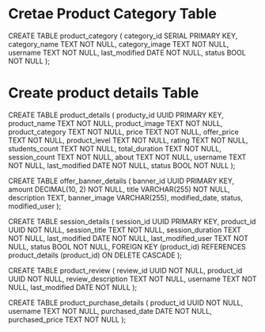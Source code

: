 # Cretae Product Category Table

CREATE TABLE product_category (
category_id SERIAL PRIMARY KEY,
category_name TEXT NOT NULL,
category_image TEXT NOT NULL,
username TEXT NOT NULL,
last_modified DATE NOT NULL,
status BOOL NOT NULL
);

# Create product details Table

CREATE TABLE product_details (
producty_id UUID PRIMARY KEY,
product_name TEXT NOT NULL,
product_image TEXT NOT NULL,
product_category TEXT NOT NULL,
price TEXT NOT NULL,
offer_price TEXT NOT NULL,
product_level TEXT NOT NULL,
rating TEXT NOT NULL,
students_count TEXT NOT NULL,
total_duration TEXT NOT NULL,
session_count TEXT NOT NULL,
about TEXT NOT NULL,
username TEXT NOT NULL,
last_modified DATE NOT NULL,
status BOOL NOT NULL
);

CREATE TABLE offer_banner_details (
banner_id UUID PRIMARY KEY,
amount DECIMAL(10, 2) NOT NULL,
title VARCHAR(255) NOT NULL,
description TEXT,
banner_image VARCHAR(255),
modified_date,
status,
modified_user
);

CREATE TABLE session_details (
session_id UUID PRIMARY KEY,
product_id UUID NOT NULL,
session_title TEXT NOT NULL,
session_duration TEXT NOT NULL,
last_modified DATE NOT NULL,
last_modified_user TEXT NOT NULL,
status BOOL NOT NULL,
FOREIGN KEY (product_id) REFERENCES product_details (product_id) ON DELETE CASCADE
);

CREATE TABLE product_review (
review_id UUID NOT NULL,
product_id UUID NOT NULL,
review_description TEXT NOT NULL,
username TEXT NOT NULL,
last_modified DATE NOT NULL
);

CREATE TABLE product_purchase_details (
product_id UUID NOT NULL,
username TEXT NOT NULL,
purchased_date DATE NOT NULL,
purchased_price TEXT NOT NULL
);
